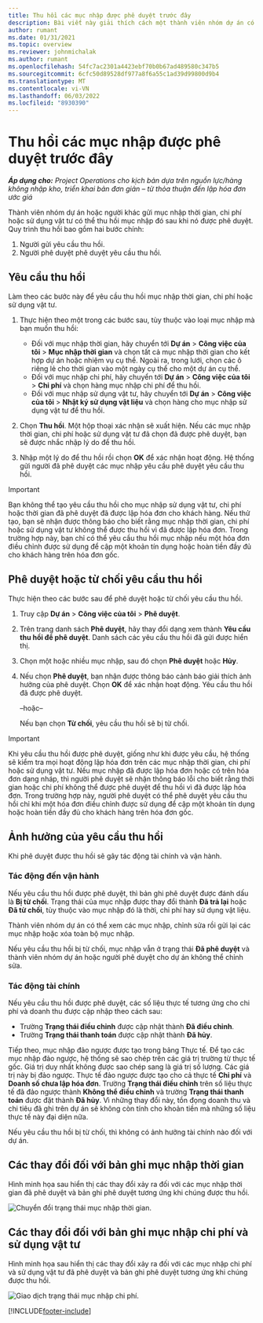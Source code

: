 ```yaml
---
title: Thu hồi các mục nhập được phê duyệt trước đây
description: Bài viết này giải thích cách một thành viên nhóm dự án có thể yêu cầu thu hồi các bản ghi thời gian, chi phí và sử dụng vật tư được phi duyệt, cũng như cách người quản lý dự án có thể phê duyệt hoặc từ chối yêu cầu thu hồi.
author: rumant
ms.date: 01/31/2021
ms.topic: overview
ms.reviewer: johnmichalak
ms.author: rumant
ms.openlocfilehash: 54fc7ac2301a4423ebf70b0b67ad489580c347b5
ms.sourcegitcommit: 6cfc50d89528df977a8f6a55c1ad39d99800d9b4
ms.translationtype: MT
ms.contentlocale: vi-VN
ms.lasthandoff: 06/03/2022
ms.locfileid: "8930390"
---
```

# <a name="recall-previously-approved-entries"></a>Thu hồi các mục nhập được phê duyệt trước đây

_**Áp dụng cho:** Project Operations cho kịch bản dựa trên nguồn lực/hàng không nhập kho, triển khai bản đơn giản – từ thỏa thuận đến lập hóa đơn ước giá_

Thành viên nhóm dự án hoặc người khác gửi mục nhập thời gian, chi phí hoặc sử dụng vật tư có thể thu hồi mục nhập đó sau khi nó được phê duyệt. Quy trình thu hồi bao gồm hai bước chính:

1. Người gửi yêu cầu thu hồi.
2. Người phê duyệt phê duyệt yêu cầu thu hồi.

## <a name="request-a-recall"></a>Yêu cầu thu hồi

Làm theo các bước này để yêu cầu thu hồi mục nhập thời gian, chi phí hoặc sử dụng vật tư.

1. Thực hiện theo một trong các bước sau, tùy thuộc vào loại mục nhập mà bạn muốn thu hồi:

    - Đối với mục nhập thời gian, hãy chuyển tới **Dự án** \> **Công việc của tôi** \> **Mục nhập thời gian** và chọn tất cả mục nhập thời gian cho kết hợp dự án hoặc nhiệm vụ cụ thể. Ngoài ra, trong lưới, chọn các ô riêng lẻ cho thời gian vào một ngày cụ thể cho một dự án cụ thể.
    - Đối với mục nhập chi phí, hãy chuyển tới **Dự án** \> **Công việc của tôi** \> **Chi phí** và chọn hàng mục nhập chi phí để thu hồi.
    - Đối với mục nhập sử dụng vật tư, hãy chuyển tới **Dự án** \> **Công việc của tôi** \> **Nhật ký sử dụng vật liệu** và chọn hàng cho mục nhập sử dụng vật tư để thu hồi.

2. Chọn **Thu hồi**. Một hộp thoại xác nhận sẽ xuất hiện. Nếu các mục nhập thời gian, chi phí hoặc sử dụng vật tư đã chọn đã được phê duyệt, bạn sẽ được nhắc nhập lý do để thu hồi.
3. Nhập một lý do để thu hồi rồi chọn **OK** để xác nhận hoạt động. Hệ thống gửi người đã phê duyệt các mục nhập yêu cầu phê duyệt yêu cầu thu hồi.

> [!IMPORTANT]
> Bạn không thể tạo yêu cầu thu hồi cho mục nhập sử dụng vật tư, chi phí hoặc thời gian đã phê duyệt đã được lập hóa đơn cho khách hàng. Nếu thử tạo, bạn sẽ nhận được thông báo cho biết rằng mục nhập thời gian, chi phí hoặc sử dụng vật tư không thể được thu hồi vì đã được lập hóa đơn. Trong trường hợp này, bạn chỉ có thể yêu cầu thu hồi mục nhập nếu một hóa đơn điều chỉnh được sử dụng để cập một khoản tín dụng hoặc hoàn tiền đầy đủ cho khách hàng trên hóa đơn gốc.

## <a name="approve-or-reject-a-recall-request"></a>Phê duyệt hoặc từ chối yêu cầu thu hồi

Thực hiện theo các bước sau để phê duyệt hoặc từ chối yêu cầu thu hồi.

1. Truy cập **Dự án** \> **Công việc của tôi** \> **Phê duyệt**.
2. Trên trang danh sách **Phê duyệt**, hãy thay đổi dạng xem thành **Yêu cầu thu hồi để phê duyệt**. Danh sách các yêu cầu thu hồi đã gửi được hiển thị.
3. Chọn một hoặc nhiều mục nhập, sau đó chọn **Phê duyệt** hoặc **Hủy**.
4. Nếu chọn **Phê duyệt**, bạn nhận được thông báo cảnh báo giải thích ảnh hưởng của phê duyệt. Chọn **OK** để xác nhận hoạt động. Yêu cầu thu hồi đã được phê duyệt.

    –hoặc–

    Nếu bạn chọn **Từ chối**, yêu cầu thu hồi sẽ bị từ chối.

> [!IMPORTANT]
> Khi yêu cầu thu hồi được phê duyệt, giống như khi được yêu cầu, hệ thống sẽ kiểm tra mọi hoạt động lập hóa đơn trên các mục nhập thời gian, chi phí hoặc sử dụng vật tư. Nếu mục nhập đã được lập hóa đơn hoặc có trên hóa đơn dạng nháp, thì người phê duyệt sẽ nhận thông báo lỗi cho biết rằng thời gian hoặc chi phí không thể được phê duyệt để thu hồi vì đã được lập hóa đơn. Trong trường hợp này, người phê duyệt có thể phê duyệt yêu cầu thu hồi chỉ khi một hóa đơn điều chỉnh được sử dụng để cập một khoản tín dụng hoặc hoàn tiền đầy đủ cho khách hàng trên hóa đơn gốc.

## <a name="impact-of-a-recall-request"></a>Ảnh hưởng của yêu cầu thu hồi

Khi phê duyệt được thu hồi sẽ gây tác động tài chính và vận hành.

### <a name="operational-impact"></a>Tác động đến vận hành

Nếu yêu cầu thu hồi được phê duyệt, thì bản ghi phê duyệt được đánh dấu là **Bị từ chối**. Trạng thái của mục nhập được thay đổi thành **Đã trả lại** hoặc **Đã từ chối**, tùy thuộc vào mục nhập đó là thời, chi phí hay sử dụng vật liệu.

Thành viên nhóm dự án có thể xem các mục nhập, chỉnh sửa rồi gửi lại các mục nhập hoặc xóa toàn bộ mục nhập.

Nếu yêu cầu thu hồi bị từ chối, mục nhập vẫn ở trạng thái **Đã phê duyệt** và thành viên nhóm dự án hoặc người phê duyệt cho dự án không thể chỉnh sửa.

### <a name="financial-impact"></a>Tác động tài chính

Nếu yêu cầu thu hồi được phê duyệt, các số liệu thực tế tương ứng cho chi phí và doanh thu được cập nhập theo cách sau:

- Trường **Trạng thái điều chỉnh** được cập nhật thành **Đã điều chỉnh**.
- Trường **Trạng thái thanh toán** được cập nhật thành **Đã hủy**.

Tiếp theo, mục nhập đảo ngược được tạo trong bảng Thực tế. Để tạo các mục nhập đảo ngược, hệ thống sẽ sao chép trên các giá trị trường từ thực tế gốc. Giá trị duy nhất không được sao chép sang là giá trị số lượng. Các giá trị này bị đảo ngược. Thực tế đảo ngược được tạo cho cả thực tế **Chi phí** và **Doanh số chưa lập hóa đơn**. Trường **Trạng thái điều chỉnh** trên số liệu thực tế đã đảo ngược thành **Không thể điều chỉnh** và trường **Trạng thái thanh toán** được đặt thành **Đã hủy**. Vì những thay đổi này, tồn đọng doanh thu và chi tiêu đã ghi trên dự án sẽ không còn tính cho khoản tiền mà những số liệu thực tế này đại diện nữa.

Nếu yêu cầu thu hồi bị từ chối, thì không có ảnh hưởng tài chính nào đối với dự án.

## <a name="changes-to-time-entry-records"></a>Các thay đổi đối với bản ghi mục nhập thời gian

Hình minh họa sau hiển thị các thay đổi xảy ra đối với các mục nhập thời gian đã phê duyệt và bản ghi phê duyệt tương ứng khi chúng được thu hồi.

![Chuyển đổi trạng thái mục nhập thời gian.](media/TimeEntryStateTransitions.png)

## <a name="changes-to-expense-and-material-usage-entry-records"></a>Các thay đổi đối với bản ghi mục nhập chi phí và sử dụng vật tư

Hình minh họa sau hiển thị các thay đổi xảy ra đối với các mục nhập chi phí và sử dụng vật tư đã phê duyệt và bản ghi phê duyệt tương ứng khi chúng được thu hồi.

![Giao dịch trạng thái mục nhập chi phí.](media/ExpenseEntryStateTransitions.png)

[!INCLUDE[footer-include](../includes/footer-banner.md)]
